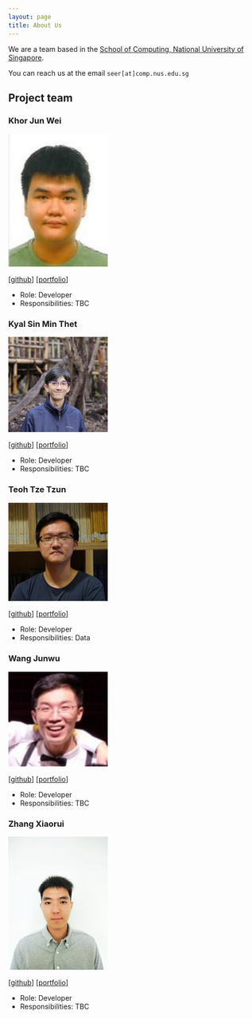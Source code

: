 ```yaml
---
layout: page
title: About Us
---
```


We are a team based in the [School of Computing, National University of Singapore](http://www.comp.nus.edu.sg).

You can reach us at the email `seer[at]comp.nus.edu.sg`

## Project team

### Khor Jun Wei

<img src="images/kjw142857.png" width="200px">

[[github](https://github.com/kjw142857)]
[[portfolio](https://github.com/kjw142857)]

* Role: Developer
* Responsibilities: TBC

### Kyal Sin Min Thet

<img src="images/marcus-ny.png" width="200px">

[[github](http://github.com/marcus-ny)]
[[portfolio](http://github.com/marcus-ny)]

* Role: Developer
* Responsibilities: TBC

### Teoh Tze Tzun

<img src="images/joseph31416.png" width="200px">

[[github](https://github.com/Joseph31416)] [[portfolio](https://github.com/Joseph31416)]

* Role: Developer
* Responsibilities: Data

### Wang Junwu

<img src="images/narwhalsilent.png" width="200px">

[[github](http://github.com/narwhalsilent)]
[[portfolio](http://github.com/narwhalsilent)]

* Role: Developer
* Responsibilities: TBC

### Zhang Xiaorui

<img src="images/xiaorui-ui.png" width="200px">

[[github](https://github.com/xiaorui-ui)]
[[portfolio](https://github.com/xiaorui-ui)]

* Role: Developer
* Responsibilities: TBC
